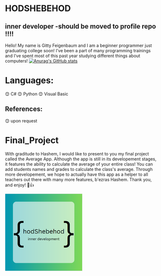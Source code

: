 # HODSHEBEHOD
## inner developer -should be moved to profile repo !!!!
Hello!
My name is Gitty Feigenbaum and I am a beginner programmer just graduating college soon! I've been a part of many programming trainings and I've spent most of this past year studying different things about computers!
[![Anurag's GitHub stats](https://github-readme-stats.vercel.app/api?username=hodShebehod)](https://github.com/anuraghazra/github-readme-stats)
# Languages:
  :blush: C#
  :blush: Python
  :blush: Visual Basic
## References:
  :blush: upon request

# Final_Project
With graditude to Hashem, I would like to present to you my final project called the Average App. Although the app is still in its developement stages, it features the ability to calculate the average of your entire class! You can add students names and grades to calculate the class's average.
Through more developement, we hope to actually have this app as a helper to all teachers out there with many more features, b'ezras Hashem.
Thank you, and enjoy! 🥇👍

<img src="https://github.com/hodShebehod/wordle-project/blob/main/Capture.PNG" width="256"/>
